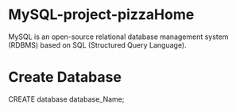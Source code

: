 # MySQL-project-pizzaHome
MySQL is an open-source relational database management system (RDBMS) based on SQL (Structured Query Language).
# Create Database
CREATE database database_Name;

